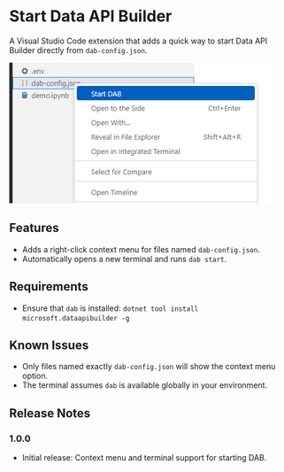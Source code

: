 # Start Data API Builder

A Visual Studio Code extension that adds a quick way to start Data API Builder directly from `dab-config.json`.

![](images/screenshot.png)

## Features

- Adds a right-click context menu for files named `dab-config.json`.
- Automatically opens a new terminal and runs `dab start`.

## Requirements

- Ensure that `dab` is installed: `dotnet tool install microsoft.dataapibuilder -g`

## Known Issues

- Only files named exactly `dab-config.json` will show the context menu option.
- The terminal assumes `dab` is available globally in your environment.

## Release Notes

### 1.0.0

- Initial release: Context menu and terminal support for starting DAB.